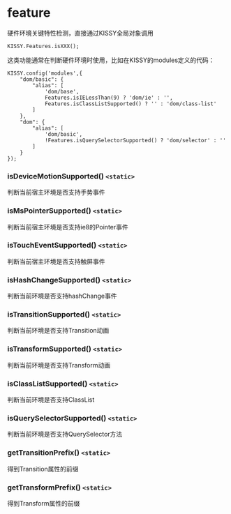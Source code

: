 # feature

硬件环境关键特性检测，直接通过KISSY全局对象调用

	KISSY.Features.isXXX();

这类功能通常在判断硬件环境时使用，比如在KISSY的modules定义的代码：

	KISSY.config('modules',{
		"dom/basic": {
			"alias": [
				'dom/base',
				Features.isIELessThan(9) ? 'dom/ie' : '',
				Features.isClassListSupported() ? '' : 'dom/class-list'
			]
		},
		"dom": {
			"alias": [
				'dom/basic',
				!Features.isQuerySelectorSupported() ? 'dom/selector' : ''
			]
		}
	});


### isDeviceMotionSupported()  `<static>`

判断当前宿主环境是否支持手势事件

### isMsPointerSupported()  `<static>`

判断当前宿主环境是否支持ie8的Pointer事件

### isTouchEventSupported()  `<static>`

判断当前宿主环境是否支持触屏事件

### isHashChangeSupported()  `<static>`

判断当前环境是否支持hashChange事件

### isTransitionSupported()  `<static>`

判断当前环境是否支持Transition动画

### isTransformSupported()  `<static>`

判断当前环境是否支持Transform动画

### isClassListSupported()  `<static>`

判断当前环境是否支持ClassList

### isQuerySelectorSupported()  `<static>`

判断当前环境是否支持QuerySelector方法

### getTransitionPrefix()  `<static>`

得到Transition属性的前缀

### getTransformPrefix()  `<static>`

得到Transform属性的前缀

